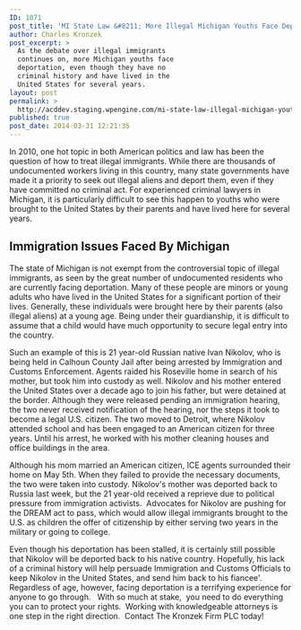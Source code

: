 ```yaml
---
ID: 1071
post_title: 'MI State Law &#8211; More Illegal Michigan Youths Face Deportation, Despite Long History in US'
author: Charles Kronzek
post_excerpt: >
  As the debate over illegal immigrants
  continues on, more Michigan youths face
  deportation, even though they have no
  criminal history and have lived in the
  United States for several years.
layout: post
permalink: >
  http://acddev.staging.wpengine.com/mi-state-law-illegal-michigan-youths-face-deportation-despite-long-history-us.html
published: true
post_date: 2014-03-31 12:21:35
---
```

In 2010, one hot topic in both American politics and law has been the question of how to treat illegal immigrants. While there are thousands of undocumented workers living in this country, many state governments have made it a priority to seek out illegal aliens and deport them, even if they have committed no criminal act. For experienced criminal lawyers in Michigan, it is particularly difficult to see this happen to youths who were brought to the United States by their parents and have lived here for several years.
<h2>Immigration Issues Faced By Michigan</h2>
The state of Michigan is not exempt from the controversial topic of illegal immigrants, as seen by the great number of undocumented residents who are currently facing deportation. Many of these people are minors or young adults who have lived in the United States for a significant portion of their lives. Generally, these individuals were brought here by their parents (also illegal aliens) at a young age. Being under their guardianship, it is difficult to assume that a child would have much opportunity to secure legal entry into the country.

Such an example of this is 21 year-old Russian native Ivan Nikolov, who is being held in Calhoun County Jail after being arrested by Immigration and Customs Enforcement. Agents raided his Roseville home in search of his mother, but took him into custody as well. Nikolov and his mother entered the United States over a decade ago to join his father, but were detained at the border. Although they were released pending an immigration hearing, the two never received notification of the hearing, nor the steps it took to become a legal U.S. citizen. The two moved to Detroit, where Nikolov attended school and has been engaged to an American citizen for three years. Until his arrest, he worked with his mother cleaning houses and office buildings in the area.

Although his mom married an American citizen, ICE agents surrounded their home on May 5th. When they failed to provide the necessary documents, the two were taken into custody. Nikolov's mother was deported back to Russia last week, but the 21 year-old received a reprieve due to political pressure from immigration activists.  Advocates for Nikolov are pushing for the DREAM act to pass, which would allow illegal immigrants brought to the U.S. as children the offer of citizenship by either serving two years in the military or going to college.

Even though his deportation has been stalled, it is certainly still possible that Nikolov will be deported back to his native country. Hopefully, his lack of a criminal history will help persuade Immigration and Customs Officials to keep Nikolov in the United States, and send him back to his fiancee'. Regardless of age, however, facing deportation is a terrifying experience for anyone to go through.   With so much at stake,  you need to do everything you can to protect your rights.  Working with knowledgeable attorneys is one step in the right direction.  Contact The Kronzek Firm PLC today!